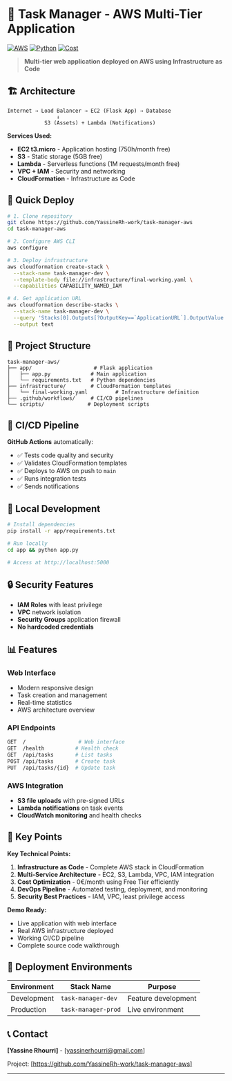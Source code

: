 # 🚀 Task Manager - AWS Multi-Tier Application

[![AWS](https://img.shields.io/badge/AWS-100%25-orange)](https://aws.amazon.com)
[![Python](https://img.shields.io/badge/Python-3.9+-blue)](https://python.org)
[![Cost](https://img.shields.io/badge/Cost-0€%2Fmonth-brightgreen)](https://aws.amazon.com/free/)

> **Multi-tier web application deployed on AWS using Infrastructure as Code**
>

## 🏗️ Architecture

```
Internet → Load Balancer → EC2 (Flask App) → Database
                ↓
            S3 (Assets) + Lambda (Notifications)
```

**Services Used:**
- **EC2 t3.micro** - Application hosting (750h/month free)
- **S3** - Static storage (5GB free)  
- **Lambda** - Serverless functions (1M requests/month free)
- **VPC + IAM** - Security and networking
- **CloudFormation** - Infrastructure as Code


## 🚀 Quick Deploy

```bash
# 1. Clone repository
git clone https://github.com/YassineRh-work/task-manager-aws
cd task-manager-aws

# 2. Configure AWS CLI
aws configure

# 3. Deploy infrastructure
aws cloudformation create-stack \
  --stack-name task-manager-dev \
  --template-body file://infrastructure/final-working.yaml \
  --capabilities CAPABILITY_NAMED_IAM

# 4. Get application URL
aws cloudformation describe-stacks \
  --stack-name task-manager-dev \
  --query 'Stacks[0].Outputs[?OutputKey==`ApplicationURL`].OutputValue' \
  --output text
```

## 📁 Project Structure

```
task-manager-aws/
├── app/                    # Flask application
│   ├── app.py             # Main application
│   └── requirements.txt   # Python dependencies
├── infrastructure/        # CloudFormation templates
│   └── final-working.yaml         # Infrastructure definition
├── .github/workflows/     # CI/CD pipelines
└── scripts/              # Deployment scripts
```

## 🔄 CI/CD Pipeline

**GitHub Actions** automatically:
- ✅ Tests code quality and security
- ✅ Validates CloudFormation templates  
- ✅ Deploys to AWS on push to `main`
- ✅ Runs integration tests
- ✅ Sends notifications

## 🧪 Local Development

```bash
# Install dependencies
pip install -r app/requirements.txt

# Run locally
cd app && python app.py

# Access at http://localhost:5000
```

## 🔒 Security Features

- **IAM Roles** with least privilege
- **VPC** network isolation
- **Security Groups** application firewall
- **No hardcoded credentials**

## 📊 Features

### Web Interface
- Modern responsive design
- Task creation and management
- Real-time statistics
- AWS architecture overview

### API Endpoints
```bash
GET  /                 # Web interface
GET  /health          # Health check
GET  /api/tasks       # List tasks
POST /api/tasks       # Create task
PUT  /api/tasks/{id}  # Update task
```

### AWS Integration
- **S3 file uploads** with pre-signed URLs
- **Lambda notifications** on task events
- **CloudWatch monitoring** and health checks

## 🎯 Key Points

**Key Technical Points:**
1. **Infrastructure as Code** - Complete AWS stack in CloudFormation
2. **Multi-Service Architecture** - EC2, S3, Lambda, VPC, IAM integration
3. **Cost Optimization** - 0€/month using Free Tier efficiently
4. **DevOps Pipeline** - Automated testing, deployment, and monitoring
5. **Security Best Practices** - IAM, VPC, least privilege access

**Demo Ready:**
- Live application with web interface
- Real AWS infrastructure deployed
- Working CI/CD pipeline
- Complete source code walkthrough

## 🚀 Deployment Environments

| Environment | Stack Name | Purpose |
|-------------|------------|---------|
| Development | `task-manager-dev` | Feature development |
| Production | `task-manager-prod` | Live environment |

## 📞 Contact

**[Yassine Rhourri]** - [yassinerhourri@gmail.com]

Project: [https://github.com/YassineRh-work/task-manager-aws]

---
